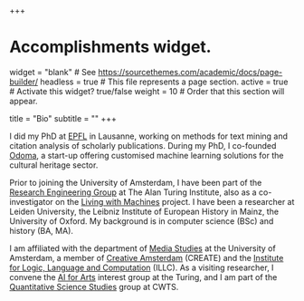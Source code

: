 +++
# Accomplishments widget.
widget = "blank"  # See https://sourcethemes.com/academic/docs/page-builder/
headless = true  # This file represents a page section.
active = true  # Activate this widget? true/false
weight = 10  # Order that this section will appear.

title = "Bio"
subtitle = ""
+++

I did my PhD at [EPFL](https://www.epfl.ch/en) in Lausanne, working on methods for text mining and citation analysis of scholarly publications. During my PhD, I co-founded [Odoma](https://www.odoma.ch), a start-up offering customised machine learning solutions for the cultural heritage sector. 

Prior to joining the University of Amsterdam, I have been part of the [Research Engineering Group](https://www.turing.ac.uk/research/research-engineering) at The Alan Turing Institute, also as a co-investigator on the [Living with Machines](http://livingwithmachines.ac.uk) project. I have been a researcher at Leiden University, the Leibniz Institute of European History in Mainz, the University of Oxford. My background is in computer science (BSc) and history (BA, MA).

I am affiliated with the department of [Media Studies](https://www.uva.nl/en/discipline/media-studies/media-studies.html) at the University of Amsterdam, a member of [Creative Amsterdam](https://www.create.humanities.uva.nl) (CREATE) and the [Institute for Logic, Language and Computation](https://www.illc.uva.nl) (ILLC). As a visiting researcher, I convene the [AI for Arts](https://www.turing.ac.uk/research/interest-groups/ai-arts) interest group at the Turing, and I am part of the [Quantitative Science Studies](https://www.cwts.nl/research/research-groups/quantitative-science-studies) group at CWTS.